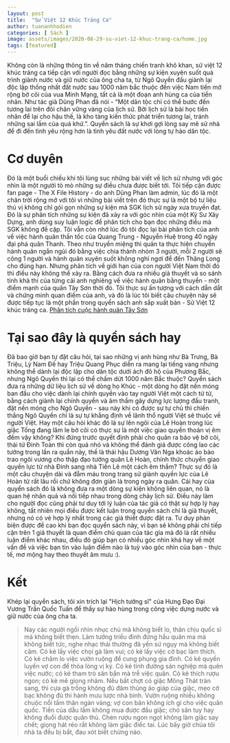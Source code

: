 ```yaml
---
layout: post
title:  "Sử Việt 12 Khúc Tráng Ca"
author: tuananhhodien
categories: [ Sách ]
image: assets/images/2020-08-29-su-viet-12-khuc-trang-ca/home.jpg
tags: [featured]
---
```

Không còn là những thông tin về năm tháng chiến tranh khô khan, sử việt 12 khúc tráng ca tiếp cận với người đọc bằng 
những sự kiện xuyên suốt quá trình giành nước và giữ nước của ông cha ta, từ Ngô Quyền đấu giành lại độc lập thống nhất 
đất nước sau 1000 năm bắc thuộc đến việc Nam tiến mở rộng bờ cõi của vua Minh Mạng, tất cả là một đoạn anh hùng ca của 
tiền nhân. Như tác giả Dũng Phan đã nói - “Một dân tộc chỉ có thể bước đến tương lai trên đôi chân vững vàng của lịch sử. 
Bởi lịch sử là bài học tiền nhân để lại cho hậu thế, là kho tàng kiến thức phát triển tương lai, tránh những sai lầm của 
quá khứ.”. Quyển sách là sự khơi gợi lòng say mê sử nhà để đi đến tình yêu rộng hơn là tình yêu đất nước với lòng tự hào 
dân tộc.
# Cơ duyên
Đó là một buổi chiều khi tôi lùng sục những bài viết về lịch sử nhưng với góc nhìn là một người tò mò những sự điều chưa 
được biết tới. Tôi tiếp cận được fan page - The X File History - do anh Dũng Phan làm admin, lúc đó là một chân trời rộng 
mở với tôi vì những bài viết trên đó thực sự là một bộ tư liệu thú vị không chỉ gói gọn những sự kiện mà SGK lịch sử ngày 
xưa truyền đạt. Đó là sự phân tích những sự kiện đã xảy ra với góc nhìn của một Kỹ Sư Xây Dựng, anh dùng suy luận logic 
để phân tích cho bạn đọc những điều mà SGK không đề cập. Tôi vẫn còn nhớ lúc đó tôi đọc lại bài phân tích của anh về 
việc hành quân thần tốc của Quang Trung - Nguyễn Huệ trong 40 ngày đại phá quân Thanh. Theo như truyền miệng thì quân 
ta thực hiện chuyến hành quân ngắn ngủi đó bằng việc chia thành nhóm 3 người, mỗi 2 người sẽ cõng 1 người và hành quân 
xuyên suốt không nghỉ ngơi để đến Thăng Long cho đúng hạn. Nhưng phân tích về giới hạn của con người Việt Nam thời đó 
thì điều này không thể xảy ra. Bằng cách đưa ra nhiều giả thuyết và so sánh tính khả thi của từng cái anh nghiêng về 
việc hành quân bằng thuyền - một điểm mạnh của quân Tây Sơn thời đó. Tôi thực sự ấn tượng với cách dẫn dắt và chứng 
minh quan điểm của anh, và đó là lúc tôi biết câu chuyện này sẽ được tiếp tục là một phần trong quyển sách anh sắp xuất 
bản - Sử Việt 12 khúc tráng ca. [Phân tích cuộc hành quân Tây Sơn](https://www.facebook.com/x.file.of.history/photos/gi%E1%BA%A3i-m%C3%A3-b%C3%AD-%E1%BA%A9n-cu%E1%BB%99c-h%C3%A0nh-qu%C3%A2n-th%E1%BA%A7n-t%E1%BB%91c-c%E1%BB%A7a-vua-quang-trungv%C3%A2ng-xin-ch%C3%A0o-t%E1%BA%A5t-c%E1%BA%A3-c%C3%A1/191560011178065/)
# Tại sao đây là quyển sách hay
Đã bao giờ bạn tự đặt câu hỏi, tại sao những vị anh hùng như Bà Trưng, Bà Triệu, Lý Nam Đế hay Triệu Quang Phục diễn ra 
mang lại tiếng vang nhưng không thể dành lại độc lập cho dân tộc dưới ách đô hộ của Phương Bắc, nhưng Ngô Quyền thì lại 
có thể chấm dứt 1000 năm Bắc thuộc? Quyển sách đưa ra những dữ liệu lịch sử về dòng họ Khúc - một dòng họ đặt nền móng 
ban đầu cho việc dành lại chính quyền vào tay người Việt một cách từ từ, bằng cách giành lại chính quyền và âm thầm gây 
dựng lực lượng đấu tranh, đặt nền móng cho Ngô Quyền - sau này khi có được sự tự chủ thì chiến thắng Ngô Quyền chỉ là sự 
tự khẳng định về lãnh thổ người Việt sẽ thuộc về người Việt. 
Hay một câu hỏi khác đó là sự lên ngôi của Lê Hoàn trong lúc giặc Tống đang lăm le bờ cõi có thực sự là một việc giao 
quyền thoán vị êm đềm vậy không? Khi đứng trước quyết định phải cho quân ra bảo vệ bờ cõi, thái tử Đinh Toàn thì còn 
quá nhỏ và không thể đánh giá được công lao các tướng trong lần ra quần này, thế là thái hậu Dương Văn Nga khoác áo bào 
trao ngôi vương cho thập đạo tướng quân Lê Hoàn, chính thức chuyển giao quyền lực từ nhà Đinh sang nhà Tiền Lê một cách 
êm thắm? Thực sự đó là một câu chuyện dài và đẫm máu trong trang sử giành quyền lực của Lê Hoàn từ rất lâu rồi chứ không 
đơn giản là trong ngày ra quân.
Cái hay của quyển sách đó là không đưa ra một dòng sự kiện không liên quan, nó là quan hệ nhân quả và nối tiếp nhau trong 
dòng chảy lịch sử. Điều này làm cho người đọc cũng phải tư duy tới lý luận của tác giả có thật sự hợp lý hay không, tất 
nhiên mọi điều được kết luận trong quyển sách chỉ là giả thuyết, nhưng nó có vẻ hợp lý nhất trong các giả thiết được đặt 
ra. Tư duy phản biện được đề cao khi bạn đọc quyển sách này, vì bạn sẽ không phải chỉ tiếp cận trên 1 giả thuyết là quan 
điểm chủ quan của tác gỉa mà đó là rất nhiều luận điểm khác nhau, điều đó giúp bạn có nhiều góc nhìn khá hay về một vấn đề 
và việc bạn tin vào luận điểm nào là tuỳ vào góc nhìn của bạn - thực tế, mơ mộng hay theo thuyết âm mưu :).
# Kết
Khép lại quyển sách, tôi xin trích lại "Hịch tướng sĩ" của Hưng Đạo Đại Vương Trần Quốc Tuấn để thấy sự hào hùng trong 
công việc dựng nước và giữ nước của ông cha ta.
>Nay các người ngồi nhìn nhục chủ mà không biết lo, thân chịu quốc sỉ mà không biết thẹn. Làm tướng triều đình đứng hầu 
quân ma mà không biết tức, nghe nhạc thái thường đã yến sứ ngụy mà không biết căm. Có kẻ lấy việc chọi gà làm vui; có 
kẻ lấy việc cờ bạc làm thích. Có kẻ chăm lo việc vườn ruộng để cung phụng gia đình. Có kẻ quyến luyến vợ con để thỏa 
lòng vị kỷ. Có kẻ tính đường sản nghiệp mà quên việc nước; có kẻ tham trò săn bắn mà trễ việc quân. Có kẻ thích rượu 
ngon; có kẻ mê giọng nhảm. Nếu bất chợt có giặc Mông Thát tràn sang, thì cựa gà trống không đủ đâm thủng áo giáp của 
giặc, mẹo cờ bạc không đủ thi hành mưu lược nhà binh. Vườn ruộng nhiều không chuộc nổi tấm thân ngàn vàng; vợ con bân 
không ích gì cho việc quân quốc. Tiền của dẫu lắm không mua được đầu giặc; chó săn tuy hay không đuổi được quân thù. 
Chén rượu ngon ngọt không làm giặc say chết; giọng hát réo rắt không làm giặc điếc tai. Lúc bấy giờ chúa tôi nhà ta 
đều bị bắt, đau xót biết chừng nào.